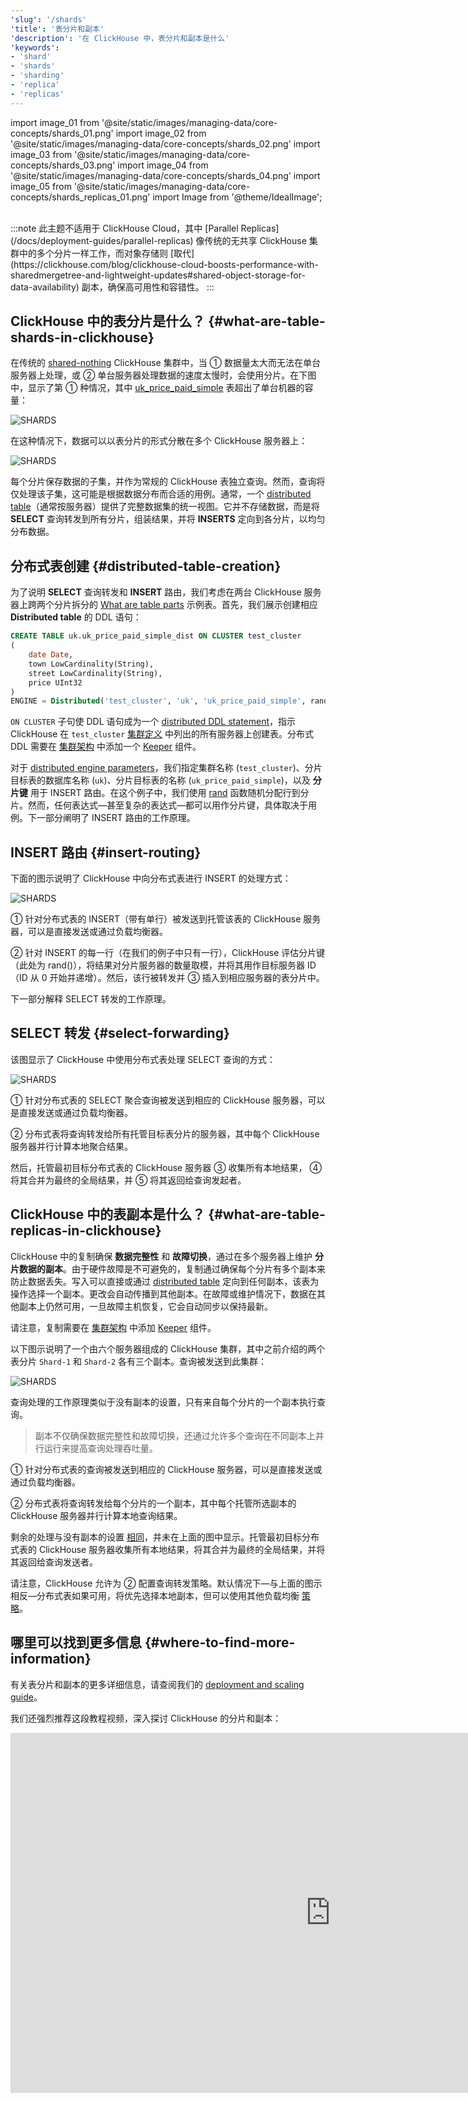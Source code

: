 ```yaml
---
'slug': '/shards'
'title': '表分片和副本'
'description': '在 ClickHouse 中，表分片和副本是什么'
'keywords':
- 'shard'
- 'shards'
- 'sharding'
- 'replica'
- 'replicas'
---
```


import image_01 from '@site/static/images/managing-data/core-concepts/shards_01.png'
import image_02 from '@site/static/images/managing-data/core-concepts/shards_02.png'
import image_03 from '@site/static/images/managing-data/core-concepts/shards_03.png'
import image_04 from '@site/static/images/managing-data/core-concepts/shards_04.png'
import image_05 from '@site/static/images/managing-data/core-concepts/shards_replicas_01.png'
import Image from '@theme/IdealImage';

<br/>
:::note
此主题不适用于 ClickHouse Cloud，其中 [Parallel Replicas](/docs/deployment-guides/parallel-replicas) 像传统的无共享 ClickHouse 集群中的多个分片一样工作，而对象存储则 [取代](https://clickhouse.com/blog/clickhouse-cloud-boosts-performance-with-sharedmergetree-and-lightweight-updates#shared-object-storage-for-data-availability) 副本，确保高可用性和容错性。
:::

## ClickHouse 中的表分片是什么？ {#what-are-table-shards-in-clickhouse}

在传统的 [shared-nothing](https://en.wikipedia.org/wiki/Shared-nothing_architecture) ClickHouse 集群中，当 ① 数据量太大而无法在单台服务器上处理，或 ② 单台服务器处理数据的速度太慢时，会使用分片。在下图中，显示了第 ① 种情况，其中 [uk_price_paid_simple](/parts) 表超出了单台机器的容量：

<Image img={image_01} size="lg" alt='SHARDS'/>

<br/>

在这种情况下，数据可以以表分片的形式分散在多个 ClickHouse 服务器上：

<Image img={image_02} size="lg" alt='SHARDS'/>

<br/>

每个分片保存数据的子集，并作为常规的 ClickHouse 表独立查询。然而，查询将仅处理该子集，这可能是根据数据分布而合适的用例。通常，一个 [distributed table](/docs/engines/table-engines/special/distributed)（通常按服务器）提供了完整数据集的统一视图。它并不存储数据，而是将 **SELECT** 查询转发到所有分片，组装结果，并将 **INSERTS** 定向到各分片，以均匀分布数据。

## 分布式表创建 {#distributed-table-creation}

为了说明 **SELECT** 查询转发和 **INSERT** 路由，我们考虑在两台 ClickHouse 服务器上跨两个分片拆分的 [What are table parts](/parts) 示例表。首先，我们展示创建相应 **Distributed table** 的 DDL 语句：


```sql
CREATE TABLE uk.uk_price_paid_simple_dist ON CLUSTER test_cluster
(
    date Date,
    town LowCardinality(String),
    street LowCardinality(String),
    price UInt32
)
ENGINE = Distributed('test_cluster', 'uk', 'uk_price_paid_simple', rand())
```

`ON CLUSTER` 子句使 DDL 语句成为一个 [distributed DDL statement](/docs/sql-reference/distributed-ddl)，指示 ClickHouse 在 `test_cluster` [集群定义](/docs/architecture/horizontal-scaling#replication-and-sharding-configuration) 中列出的所有服务器上创建表。分布式 DDL 需要在 [集群架构](/docs/architecture/horizontal-scaling#architecture-diagram) 中添加一个 [Keeper](https://clickhouse.com/clickhouse/keeper) 组件。

对于 [distributed engine parameters](/docs/engines/table-engines/special/distributed#distributed-parameters)，我们指定集群名称 (`test_cluster`)、分片目标表的数据库名称 (`uk`)、分片目标表的名称 (`uk_price_paid_simple`)，以及 **分片键** 用于 INSERT 路由。在这个例子中，我们使用 [rand](/sql-reference/functions/random-functions#rand) 函数随机分配行到分片。然而，任何表达式—甚至复杂的表达式—都可以用作分片键，具体取决于用例。下一部分阐明了 INSERT 路由的工作原理。

## INSERT 路由 {#insert-routing}

下面的图示说明了 ClickHouse 中向分布式表进行 INSERT 的处理方式：

<Image img={image_03} size="lg" alt='SHARDS'/>

<br/>

① 针对分布式表的 INSERT（带有单行）被发送到托管该表的 ClickHouse 服务器，可以是直接发送或通过负载均衡器。

② 针对 INSERT 的每一行（在我们的例子中只有一行），ClickHouse 评估分片键（此处为 rand()），将结果对分片服务器的数量取模，并将其用作目标服务器 ID（ID 从 0 开始并递增）。然后，该行被转发并 ③ 插入到相应服务器的表分片中。

下一部分解释 SELECT 转发的工作原理。

## SELECT 转发 {#select-forwarding}

该图显示了 ClickHouse 中使用分布式表处理 SELECT 查询的方式：

<Image img={image_04} size="lg" alt='SHARDS'/>

<br/>

① 针对分布式表的 SELECT 聚合查询被发送到相应的 ClickHouse 服务器，可以是直接发送或通过负载均衡器。

② 分布式表将查询转发给所有托管目标表分片的服务器，其中每个 ClickHouse 服务器并行计算本地聚合结果。

然后，托管最初目标分布式表的 ClickHouse 服务器 ③ 收集所有本地结果， ④ 将其合并为最终的全局结果，并 ⑤ 将其返回给查询发起者。

## ClickHouse 中的表副本是什么？ {#what-are-table-replicas-in-clickhouse}

ClickHouse 中的复制确保 **数据完整性** 和 **故障切换**，通过在多个服务器上维护 **分片数据的副本**。由于硬件故障是不可避免的，复制通过确保每个分片有多个副本来防止数据丢失。写入可以直接或通过 [distributed table](#distributed-table-creation) 定向到任何副本，该表为操作选择一个副本。更改会自动传播到其他副本。在故障或维护情况下，数据在其他副本上仍然可用，一旦故障主机恢复，它会自动同步以保持最新。

请注意，复制需要在 [集群架构](/docs/architecture/horizontal-scaling#architecture-diagram) 中添加 [Keeper](https://clickhouse.com/clickhouse/keeper) 组件。

以下图示说明了一个由六个服务器组成的 ClickHouse 集群，其中之前介绍的两个表分片 `Shard-1` 和 `Shard-2` 各有三个副本。查询被发送到此集群：

<Image img={image_05} size="lg" alt='SHARDS'/>

<br/>

查询处理的工作原理类似于没有副本的设置，只有来自每个分片的一个副本执行查询。

> 副本不仅确保数据完整性和故障切换，还通过允许多个查询在不同副本上并行运行来提高查询处理吞吐量。

① 针对分布式表的查询被发送到相应的 ClickHouse 服务器，可以是直接发送或通过负载均衡器。

② 分布式表将查询转发给每个分片的一个副本，其中每个托管所选副本的 ClickHouse 服务器并行计算本地查询结果。

剩余的处理与没有副本的设置 [相同](#select-forwarding)，并未在上面的图中显示。托管最初目标分布式表的 ClickHouse 服务器收集所有本地结果，将其合并为最终的全局结果，并将其返回给查询发送者。

请注意，ClickHouse 允许为 ② 配置查询转发策略。默认情况下—与上面的图示相反—分布式表如果可用，将优先选择本地副本，但可以使用其他负载均衡 [策略](/docs/operations/settings/settings#load_balancing)。

## 哪里可以找到更多信息 {#where-to-find-more-information}

有关表分片和副本的更多详细信息，请查阅我们的 [deployment and scaling guide](/docs/architecture/horizontal-scaling)。

我们还强烈推荐这段教程视频，深入探讨 ClickHouse 的分片和副本：

<iframe width="1024" height="576" src="https://www.youtube.com/embed/vBjCJtw_Ei0?si=WqopTrnti6usCMRs" title="YouTube video player" frameborder="0" allow="accelerometer; autoplay; clipboard-write; encrypted-media; gyroscope; picture-in-picture; web-share" referrerpolicy="strict-origin-when-cross-origin" allowfullscreen></iframe>
